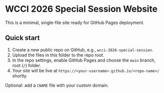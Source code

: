 # WCCI 2026 Special Session Website

This is a minimal, single-file site ready for GitHub Pages deployment.

## Quick start
1. Create a new public repo on GitHub, e.g., `wcci-2026-special-session`.
2. Upload the files in this folder to the repo root.
3. In the repo settings, enable GitHub Pages and choose the `main` branch, root (`/`) folder.
4. Your site will be live at `https://<your-username>.github.io/<repo-name>/` shortly.

Optional: add a `CNAME` file with your custom domain.
